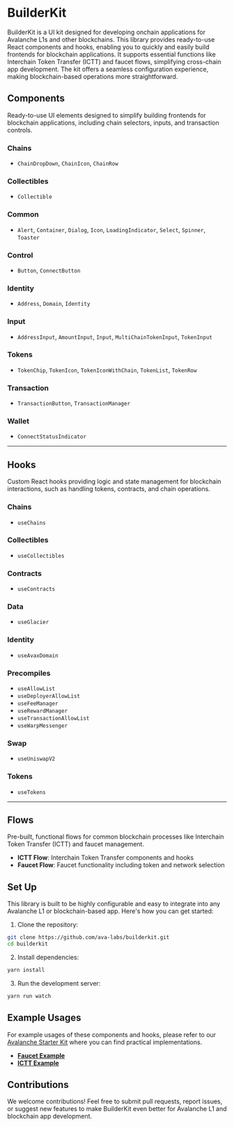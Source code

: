 # BuilderKit
BuilderKit is a UI kit designed for developing onchain applications for Avalanche L1s and other blockchains. This library provides ready-to-use React components and hooks, enabling you to quickly and easily build frontends for blockchain applications. It supports essential functions like Interchain Token Transfer (ICTT) and faucet flows, simplifying cross-chain app development. The kit offers a seamless configuration experience, making blockchain-based operations more straightforward.

## Components
Ready-to-use UI elements designed to simplify building frontends for blockchain applications, including chain selectors, inputs, and transaction controls.

### Chains
- `ChainDropDown`, `ChainIcon`, `ChainRow`
### Collectibles
- `Collectible`
### Common
- `Alert`, `Container`, `Dialog`, `Icon`, `LoadingIndicator`, `Select`, `Spinner`, `Toaster`
### Control
- `Button`, `ConnectButton`
### Identity
- `Address`, `Domain`, `Identity`
### Input
- `AddressInput`, `AmountInput`, `Input`, `MultiChainTokenInput`, `TokenInput`
### Tokens
- `TokenChip`, `TokenIcon`, `TokenIconWithChain`, `TokenList`, `TokenRow`
### Transaction
- `TransactionButton`, `TransactionManager`
### Wallet
- `ConnectStatusIndicator`

---

## Hooks
Custom React hooks providing logic and state management for blockchain interactions, such as handling tokens, contracts, and chain operations.

### Chains
- `useChains`
### Collectibles
- `useCollectibles`
### Contracts
- `useContracts`
### Data
- `useGlacier`
### Identity
- `useAvaxDomain`
### Precompiles
- `useAllowList`
- `useDeployerAllowList`
- `useFeeManager`
- `useRewardManager`
- `useTransactionAllowList`
- `useWarpMessenger`
### Swap
- `useUniswapV2`
### Tokens
- `useTokens`

---

## Flows
Pre-built, functional flows for common blockchain processes like Interchain Token Transfer (ICTT) and faucet management.
- **ICTT Flow**: Interchain Token Transfer components and hooks
- **Faucet Flow**: Faucet functionality including token and network selection

## Set Up
This library is built to be highly configurable and easy to integrate into any Avalanche L1 or blockchain-based app. Here's how you can get started:

1. Clone the repository:
```bash
git clone https://github.com/ava-labs/builderkit.git
cd builderkit
```
2. Install dependencies:
```bash
yarn install
```
3. Run the development server:
```bash
yarn run watch
```

## Example Usages
For example usages of these components and hooks, please refer to our [Avalanche Starter Kit](https://github.com/ava-labs/avalanche-starter-kit) where you can find practical implementations.
- [**Faucet Example**](https://github.com/ava-labs/avalanche-starter-kit/tree/main/web-apps/src/app/faucet) 
- [**ICTT Example**](https://github.com/ava-labs/avalanche-starter-kit/tree/main/web-apps/src/app/ictt) 

## Contributions
We welcome contributions! Feel free to submit pull requests, report issues, or suggest new features to make BuilderKit even better for Avalanche L1 and blockchain app development.

<!-- Test comment added by Devin for PR verification -->   